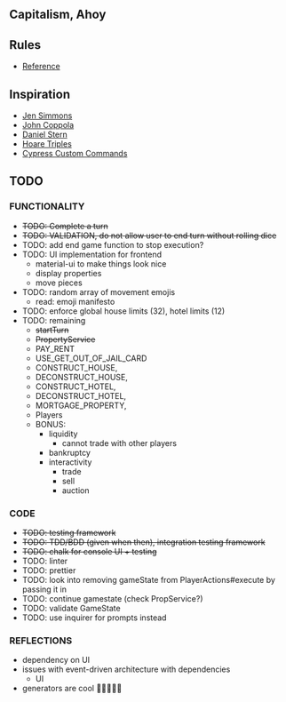 ## Capitalism, Ahoy

## Rules
- [Reference](https://www.hasbro.com/common/instruct/00009.pdf)

## Inspiration
- [Jen Simmons](https://codepen.io/jensimmons/pen/qRGRjO)
- [John Coppola](https://codepen.io/johnnycopes/pen/yzQyMp)
- [Daniel Stern](https://github.com/danielstern/science/blob/master/monopoly.json)
- [Hoare Triples](https://en.wikipedia.org/wiki/Hoare_logic)
- [Cypress Custom Commands](https://docs.cypress.io/api/cypress-api/custom-commands.html#Arguments)

## TODO
### FUNCTIONALITY
- ~~TODO: Complete a turn~~
- ~~TODO: VALIDATION, do not allow user to end turn without rolling dice~~
- TODO: add end game function to stop execution?
- TODO: UI implementation for frontend 
  - material-ui to make things look nice
  - display properties
  - move pieces
- TODO: random array of movement emojis
  - read: emoji manifesto
- TODO: enforce global house limits (32), hotel limits (12)
- TODO: remaining
  - ~~startTurn~~
  - ~~PropertyService~~
  - PAY_RENT
  - USE_GET_OUT_OF_JAIL_CARD
  - CONSTRUCT_HOUSE,
  - DECONSTRUCT_HOUSE,
  - CONSTRUCT_HOTEL,
  - DECONSTRUCT_HOTEL,
  - MORTGAGE_PROPERTY,
  - Players
  - BONUS:
    - liquidity
      - cannot trade with other players
    - bankruptcy
    - interactivity
      - trade
      - sell
      - auction

### CODE
- ~~TODO: testing framework~~
- ~~TODO: TDD/BDD (given when then), integration testing framework~~
- ~~TODO: chalk for console UI + testing~~
- TODO: linter
- TODO: prettier
- TODO: look into removing gameState from PlayerActions#execute by passing it in
- TODO: continue gamestate (check PropService?)
- TODO: validate GameState
- TODO: use inquirer for prompts instead

### REFLECTIONS
- dependency on UI 
- issues with event-driven architecture with dependencies
  - UI
- generators are cool 🧐🧐🧐🧐🧐